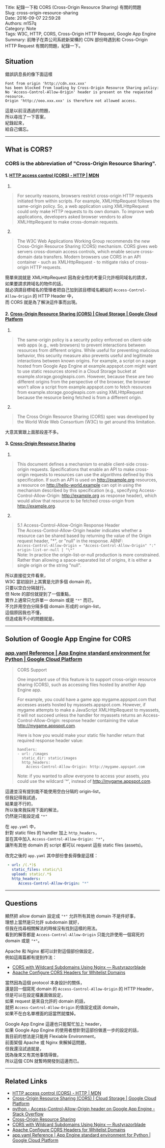 Title: 紀錄一下和 CORS (Cross-Origin Resource Sharing) 有關的問題  
Slug: cross-origin-resource-sharing  
Date: 2016-09-07 22:59:28  
Authors: m157q  
Category: Note  
Tags: W3C, HTTP, CORS, Cross-Origin HTTP Request, Google App Engine  
Summary: 前陣子在弄公司系統新架構的 CDN 部份時遇到和 Cross-Origin HTTP Request 有關的問題，紀錄一下。  
  
  
## Situation  
  
錯誤訊息長的像下面這樣  
  
```  
Font from origin 'http://cdn.xxx.xxx'  
has been blocked from loading by Cross-Origin Resource Sharing policy:  
No 'Access-Control-Allow-Origin' header is present on the requested resource.  
Origin 'http://ooo.xxx.xxx' is therefore not allowed access.  
```  
  
這是以前沒遇過的問題，  
所以尋找了一下答案，  
紀錄起來，  
給自己備忘。  
  
---  
  
## What is CORS?  
  
### CORS is the abbreviation of "Cross-Origin Resource Sharing".  
  
#### 1. [HTTP access control (CORS) - HTTP | MDN](https://developer.mozilla.org/en-US/docs/Web/HTTP/Access_control_CORS#Access-Control-Allow-Origin)  
  
1.  
> For security reasons, browsers restrict cross-origin HTTP requests initiated from within scripts. For example, XMLHttpRequest follows the same-origin policy. So, a web application using XMLHttpRequest could only make HTTP requests to its own domain. To improve web applications, developers asked browser vendors to allow XMLHttpRequest to make cross-domain requests.  
  
2.  
> The W3C Web Applications Working Group recommends the new Cross-Origin Resource Sharing (CORS) mechanism. CORS gives web servers cross-domain access controls, which enable secure cross-domain data transfers. Modern browsers use CORS in an API container - such as XMLHttpRequest - to mitigate risks of cross-origin HTTP requests.  
  
簡單來說就是 XMLHttpRequest 因為安全性的考量只允許相同域名的請求，  
如果要請求跨域名的物件的話，  
就必須請目標域名的管理者把自己加到該目標域名網站的 `Access-Control-Allow-Origin` 的 HTTP Header 中，  
而 CORS 就是為了解決這件事而出現。  
  
#### 2. [Cross-Origin Resource Sharing (CORS) | Cloud Storage | Google Cloud Platform](https://cloud.google.com/storage/docs/cross-origin#client_side_support)  
  
1.  
> The same-origin policy is a security policy enforced on client-side web apps (e.g., web browsers) to prevent interactions between resources from different origins. While useful for preventing malicious behavior, this security measure also prevents useful and legitimate interactions between known origins. For example, a script on a page hosted from Google App Engine at example.appspot.com might want to use static resources stored in a Cloud Storage bucket at example.storage.googleapis.com. However, because these are two different origins from the perspective of the browser, the browser won't allow a script from example.appspot.com to fetch resources from example.storage.googleapis.com using XMLHttpRequest because the resource being fetched is from a different origin.  
  
2.  
> The Cross Origin Resource Sharing (CORS) spec was developed by the World Wide Web Consortium (W3C) to get around this limitation.  
  
大意其實跟上面那段差不多。  
  
  
#### 3. [Cross-Origin Resource Sharing](https://www.w3.org/TR/cors/)  
  
1.  
> This document defines a mechanism to enable client-side cross-origin requests. Specifications that enable an API to make cross-origin requests to resources can use the algorithms defined by this specification. If such an API is used on http://example.org resources, a resource on http://hello-world.example can opt in using the mechanism described by this specification (e.g., specifying Access-Control-Allow-Origin: http://example.org as response header), which would allow that resource to be fetched cross-origin from http://example.org.  
  
2.  
> 5.1 Access-Control-Allow-Origin Response Header  
> The Access-Control-Allow-Origin header indicates whether a resource can be shared based by returning the value of the Origin request header, "\*", or "null" in the response. ABNF:  
> `Access-Control-Allow-Origin = "Access-Control-Allow-Origin" ":" origin-list-or-null | "\*"`  
> Note: In practice the origin-list-or-null production is more constrained. Rather than allowing a space-separated list of origins, it is either a single origin or the string "null".  
  
所以直接從文件看來，  
W3C 當初設計上其實是允許多個 domain 的，  
只要以空白分隔就行。  
但 Note 的部份就提到了一個重點，  
實作上通常只允許單一 domain 或是 `"*"` 而已，  
不允許用空白分隔多個 domain 形成的 origin-list，  
這個原因我也不懂，  
但造成我不小的問題就是。  
  
---  
  
## Solution of Google App Engine for CORS  
  
### [app.yaml Reference | App Engine standard environment for Python | Google Cloud Platform](https://cloud.google.com/appengine/docs/python/config/appref)  
> CORS Support  
>  
> One important use of this feature is to support cross-origin resource sharing (CORS), such as accessing files hosted by another App Engine app.  
>  
> For example, you could have a game app mygame.appspot.com that accesses assets hosted by myassets.appspot.com. However, if mygame attempts to make a JavaScript XMLHttpRequest to myassets, it will not succeed unless the handler for myassets returns an Access-Control-Allow-Origin: response header containing the value http://mygame.appspot.com.  
>  
> Here is how you would make your static file handler return that required response header value:  
>  
> ```  
> handlers:  
> - url: /images  
>   static_dir: static/images  
>   http_headers:  
>     Access-Control-Allow-Origin: http://mygame.appspot.com  
> ```  
> Note: if you wanted to allow everyone to access your assets, you could use the wildcard '\*', instead of http://mygame.appspot.com.  
  
這邊並沒有提到能不能使用空白分隔的 origin-list，  
但我記得我試過，  
結果是不行的，  
所以後來我採用下面的解法，  
仍然是只能設定成 `"*"`  
  
在 `app.yaml` 中，  
針對 static files 的 handler 加上 `http_headers`，  
並在其中加入 `Access-Control-Allow-Origin: "*"`，  
讓所有其他 domain 的 script 都可以 request 這些 static files (assets)。  
  
改完之後的 `app.yaml` 其中部份會長得像是這樣：  
  
```yaml  
 - url: /(.*)$  
   static_files: static/\1  
   upload: static/.*$  
   http_headers:  
      Access-Control-Allow-Origin: "*"  
```  
  
---  
  
## Questions  
  
顯然把 allow domain 設定成 `"*"` 允許所有其他 domain 不是件好事，  
理想上當然是只允許 subdomain 就好，  
但我在找尋相關解法的時候沒有找到這樣的用法。  
看到的解答都是 `Access-Control-Allow-Origin` 只能允許使用一個寫死的 domain 或是 `"*"`。  
  
Apache 和 Nginx 都可以針對這個部份做設定，  
例如這兩篇都有提到作法：  
  
+ [CORS with Wildcard Subdomains Using Nginx — Rustyrazorblade](http://rustyrazorblade.com/2013/10/cors-with-wildcard-subdomains-using-nginx/)  
+ [Apache Configure CORS Headers for Whitelist Domains](http://blog.blakesimpson.co.uk/read/64-apache-configure-cors-headers-for-whitelist-domains)  
  
當然因為這個 protocol 本身設計的關係，  
還是回一個寫死 domain 的 `Access-Control-Allow-Origin` 的 HTTP Header，  
但是可以在設定檔裏面做設定，  
如果 request 是來自允許的 domain 的話，  
就把 `Access-Control-Allow-Origin` 的值設定成該 domain，  
如果不在白名單裡面的話當然就擋掉。  
  
Google App Engine 這邊也只能幫忙加上 header，  
如果 Google App Engine 的使用者想針對這部份做進一步的設定的話，  
我目前的想法是只能用 Flexiable Environment，  
前面架個 Apache 或 Nginx 來解掉這問題，  
但我還沒試過就是，  
因為後來又有其他事情得做，  
所以這個 CDN 就暫時開發到這邊而已。  
  
---  
  
## Related Links  
  
+ [HTTP access control (CORS) - HTTP | MDN](https://developer.mozilla.org/en-US/docs/Web/HTTP/Access_control_CORS#Access-Control-Allow-Origin)  
+ [Cross-Origin Resource Sharing (CORS) | Cloud Storage | Google Cloud Platform](https://cloud.google.com/storage/docs/cross-origin#client_side_support)  
+ [python - Access-Control-Allow-Origin header on Google App Engine - Stack Overflow](https://stackoverflow.com/questions/17555269/access-control-allow-origin-header-on-google-app-engine)  
+ [Cross-Origin Resource Sharing](https://www.w3.org/TR/cors/)  
+ [CORS with Wildcard Subdomains Using Nginx — Rustyrazorblade](http://rustyrazorblade.com/2013/10/cors-with-wildcard-subdomains-using-nginx/)  
+ [Apache Configure CORS Headers for Whitelist Domains](http://blog.blakesimpson.co.uk/read/64-apache-configure-cors-headers-for-whitelist-domains)  
+ [app.yaml Reference | App Engine standard environment for Python | Google Cloud Platform](https://cloud.google.com/appengine/docs/python/config/appref)  
